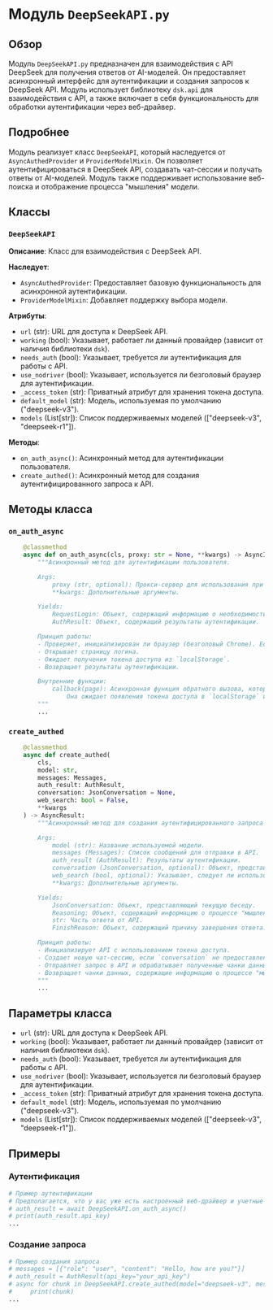 # Модуль `DeepSeekAPI.py`

## Обзор

Модуль `DeepSeekAPI.py` предназначен для взаимодействия с API DeepSeek для получения ответов от AI-моделей. Он предоставляет асинхронный интерфейс для аутентификации и создания запросов к DeepSeek API. Модуль использует библиотеку `dsk.api` для взаимодействия с API, а также включает в себя функциональность для обработки аутентификации через веб-драйвер.

## Подробнее

Модуль реализует класс `DeepSeekAPI`, который наследуется от `AsyncAuthedProvider` и `ProviderModelMixin`. Он позволяет аутентифицироваться в DeepSeek API, создавать чат-сессии и получать ответы от AI-моделей. Модуль также поддерживает использование веб-поиска и отображение процесса "мышления" модели.

## Классы

### `DeepSeekAPI`

**Описание**: Класс для взаимодействия с DeepSeek API.

**Наследует**:
- `AsyncAuthedProvider`: Предоставляет базовую функциональность для асинхронной аутентификации.
- `ProviderModelMixin`: Добавляет поддержку выбора модели.

**Атрибуты**:
- `url` (str): URL для доступа к DeepSeek API.
- `working` (bool): Указывает, работает ли данный провайдер (зависит от наличия библиотеки `dsk`).
- `needs_auth` (bool): Указывает, требуется ли аутентификация для работы с API.
- `use_nodriver` (bool): Указывает, используется ли безголовый браузер для аутентификации.
- `_access_token` (str): Приватный атрибут для хранения токена доступа.
- `default_model` (str): Модель, используемая по умолчанию ("deepseek-v3").
- `models` (List[str]): Список поддерживаемых моделей (["deepseek-v3", "deepseek-r1"]).

**Методы**:
- `on_auth_async()`: Асинхронный метод для аутентификации пользователя.
- `create_authed()`: Асинхронный метод для создания аутентифицированного запроса к API.

## Методы класса

### `on_auth_async`

```python
    @classmethod
    async def on_auth_async(cls, proxy: str = None, **kwargs) -> AsyncIterator:
        """Асинхронный метод для аутентификации пользователя.

        Args:
            proxy (str, optional): Прокси-сервер для использования при аутентификации. По умолчанию `None`.
            **kwargs: Дополнительные аргументы.

        Yields:
            RequestLogin: Объект, содержащий информацию о необходимости логина.
            AuthResult: Объект, содержащий результаты аутентификации.

        Принцип работы:
        - Проверяет, инициализирован ли браузер (безголовый Chrome). Если нет, инициализирует его.
        - Открывает страницу логина.
        - Ожидает получения токена доступа из `localStorage`.
        - Возвращает результаты аутентификации.

        Внутренние функции:
            callback(page): Асинхронная функция обратного вызова, которая выполняется на странице браузера.
                Она ожидает появления токена доступа в `localStorage` и сохраняет его в `cls._access_token`.
        """
        ...
```

### `create_authed`

```python
    @classmethod
    async def create_authed(
        cls,
        model: str,
        messages: Messages,
        auth_result: AuthResult,
        conversation: JsonConversation = None,
        web_search: bool = False,
        **kwargs
    ) -> AsyncResult:
        """Асинхронный метод для создания аутентифицированного запроса к API.

        Args:
            model (str): Название используемой модели.
            messages (Messages): Список сообщений для отправки в API.
            auth_result (AuthResult): Результаты аутентификации.
            conversation (JsonConversation, optional): Объект, представляющий текущую беседу. По умолчанию `None`.
            web_search (bool, optional): Указывает, следует ли использовать веб-поиск. По умолчанию `False`.
            **kwargs: Дополнительные аргументы.

        Yields:
            JsonConversation: Объект, представляющий текущую беседу.
            Reasoning: Объект, содержащий информацию о процессе "мышления" модели.
            str: Часть ответа от API.
            FinishReason: Объект, содержащий причину завершения ответа.

        Принцип работы:
        - Инициализирует API с использованием токена доступа.
        - Создает новую чат-сессию, если `conversation` не предоставлен.
        - Отправляет запрос в API и обрабатывает полученные чанки данных.
        - Возвращает чанки данных, содержащие информацию о процессе "мышления", текст ответа и причину завершения.
        """
        ...
```

## Параметры класса

- `url` (str): URL для доступа к DeepSeek API.
- `working` (bool): Указывает, работает ли данный провайдер (зависит от наличия библиотеки `dsk`).
- `needs_auth` (bool): Указывает, требуется ли аутентификация для работы с API.
- `use_nodriver` (bool): Указывает, используется ли безголовый браузер для аутентификации.
- `_access_token` (str): Приватный атрибут для хранения токена доступа.
- `default_model` (str): Модель, используемая по умолчанию ("deepseek-v3").
- `models` (List[str]): Список поддерживаемых моделей (["deepseek-v3", "deepseek-r1"]).

## Примеры

### Аутентификация

```python
# Пример аутентификации
# Предполагается, что у вас уже есть настроенный веб-драйвер и учетные данные
# auth_result = await DeepSeekAPI.on_auth_async()
# print(auth_result.api_key)
...
```

### Создание запроса

```python
# Пример создания запроса
# messages = [{"role": "user", "content": "Hello, how are you?"}]
# auth_result = AuthResult(api_key="your_api_key")
# async for chunk in DeepSeekAPI.create_authed(model="deepseek-v3", messages=messages, auth_result=auth_result):
#     print(chunk)
...
